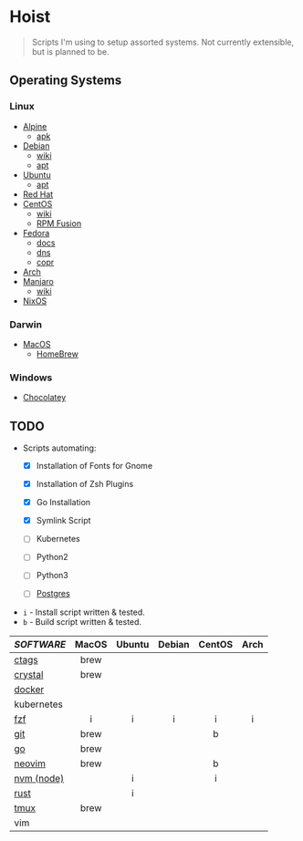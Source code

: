 # Hoist

> Scripts I'm using to setup assorted systems.
> Not currently extensible, but is planned to be.


## Operating Systems

### Linux
- [Alpine](https://pkgs.alpinelinux.org/packages)
  - [apk](https://pkgs.alpinelinux.org/packages)
- [Debian](https://www.debian.org/)
  - [wiki](https://wiki.debian.org/FrontPage)
  - [apt](https://packages.ubuntu.com/search?keywords=apt)
- [Ubuntu](https://www.ubuntu.com/desktop)
  - [apt](https://packages.ubuntu.com/search?keywords=apt)
- [Red Hat](https://www.redhat.com/en)
- [CentOS](https://www.centos.org/)
  - [wiki](https://wiki.centos.org/)
  - [RPM Fusion](https://copr.fedorainfracloud.org/)
- [Fedora](https://getfedora.org/)
  - [docs](https://docs.fedoraproject.org/)
  - [dns](https://github.com/rpm-software-management/dnf/wiki)
  - [copr](https://copr.fedorainfracloud.org/)
- [Arch](https://wiki.archlinux.org/)
- [Manjaro](https://manjaro.org/get-manjaro/)
  - [wiki](https://wiki.manjaro.org/index.php?title=Main_Page)
- [NixOS](https://nixos.org/)

### Darwin
- [MacOS](https://www.apple.com/macos/high-sierra/)
  - [HomeBrew](http://braumeister.org/)

### Windows
- [Chocolatey](https://chocolatey.org/packages)

## TODO
- Scripts automating:
  - [x] Installation of Fonts for Gnome
  - [x] Installation of Zsh Plugins
  - [x] Go Installation
  - [x] Symlink Script
  - [ ] Kubernetes
  - [ ] Python2
  - [ ] Python3
  - [ ] [Postgres](https://hevodata.com/blog/how-to-install-and-use-postgresql-on-ubuntu-16-04/)


- `i` - Install script written & tested.
- `b` - Build script written & tested.

|                                *SOFTWARE*                                 | MacOS | Ubuntu | Debian | CentOS | Arch  |
| :------------------------------------------------------------------------ | :---: | :----: | :----: | :----: | :---: |
| [ctags](https://github.com/universal-ctags/ctags)                         | brew  |        |        |        |       |
| [crystal](https://crystal-lang.org/docs/installation/)                    | brew  |        |        |        |       |
| [docker](https://store.docker.com/search?type=edition&offering=community) |       |        |        |        |       |
| kubernetes                                                                |       |        |        |        |       |
| [fzf](https://github.com/junegunn/fzf#installation)                       |   i   |   i    |   i    |   i    |   i   |
| [git](https://github.com/git/git/blob/master/INSTALL)                     | brew  |        |        |   b    |       |
| [go](https://golang.org/dl/)                                              | brew  |        |        |        |       |
| [neovim](https://github.com/neovim/neovim/wiki/Installing-Neovim)         | brew  |        |        |   b    |       |
| [nvm (node)](https://github.com/creationix/nvm#installation)              |       |   i    |        |   i    |       |
| [rust](https://www.rust-lang.org/en-US/install.html)                      |       |   i    |        |        |       |
| [tmux](https://github.com/tmux/tmux)                                      | brew  |        |        |        |       |
| vim                                                                       |       |        |        |        |       |


